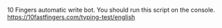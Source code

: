 10 Fingers automatic write bot.
You should run this script on the console.
https://10fastfingers.com/typing-test/english
